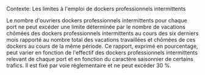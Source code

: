 Contexte: Les limites à l'emploi de dockers professionnels intermittents

Le nombre d'ouvriers dockers professionnels intermittents pour chaque port ne peut excéder une limite déterminée par le nombre de vacations chômées des dockers professionnels intermittents au cours des six derniers mois rapporté au nombre total des vacations travaillées et chômées de ces dockers au cours de la même période. Ce rapport, exprimé en pourcentage, peut varier en fonction de l'effectif des dockers professionnels intermittents relevant de chaque port et en fonction du caractère saisonnier de certains trafics. Il est fixé par voie réglementaire et ne peut excéder 30 %.